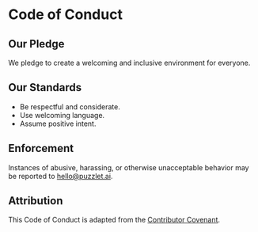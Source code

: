 # Code of Conduct

## Our Pledge
We pledge to create a welcoming and inclusive environment for everyone.

## Our Standards
- Be respectful and considerate.
- Use welcoming language.
- Assume positive intent.

## Enforcement
Instances of abusive, harassing, or otherwise unacceptable behavior may be reported to [hello@puzzlet.ai](mailto:hello@puzzlet.ai).

## Attribution
This Code of Conduct is adapted from the [Contributor Covenant](https://www.contributor-covenant.org).
